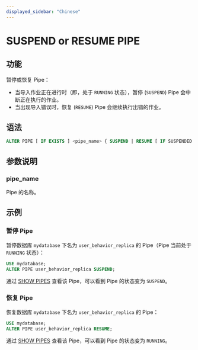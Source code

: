 ```yaml
---
displayed_sidebar: "Chinese"
---
```


# SUSPEND or RESUME PIPE

## 功能

暂停或恢复 Pipe：

- 当导入作业正在进行时（即，处于 `RUNNING` 状态），暂停 (`SUSPEND`) Pipe 会中断正在执行的作业。
- 当出现导入错误时，恢复 (`RESUME`) Pipe 会继续执行出错的作业。

## 语法

```SQL
ALTER PIPE [ IF EXISTS ] <pipe_name> { SUSPEND | RESUME [ IF SUSPENDED ] }
```

## 参数说明

### pipe_name

Pipe 的名称。

## 示例

### 暂停 Pipe

暂停数据库 `mydatabase` 下名为 `user_behavior_replica` 的 Pipe（Pipe 当前处于 `RUNNING` 状态）：

```SQL
USE mydatabase;
ALTER PIPE user_behavior_replica SUSPEND;
```

通过 [SHOW PIPES](../../../sql-reference/sql-statements/data-manipulation/SHOW_PIPES.md) 查看该 Pipe，可以看到 Pipe 的状态变为 `SUSPEND`。

### 恢复 Pipe

恢复数据库 `mydatabase` 下名为 `user_behavior_replica` 的 Pipe：

```SQL
USE mydatabase;
ALTER PIPE user_behavior_replica RESUME;
```

通过 [SHOW PIPES](../../../sql-reference/sql-statements/data-manipulation/SHOW_PIPES.md) 查看该 Pipe，可以看到 Pipe 的状态变为 `RUNNING`。